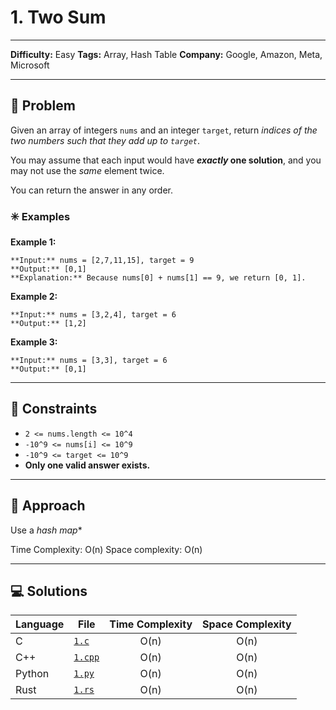 # 1. Two Sum

---
**Difficulty:** Easy
**Tags:** Array, Hash Table
**Company:** Google, Amazon, Meta, Microsoft
___
## 🧠 Problem

Given an array of integers `nums` and an integer `target`, return _indices of the two numbers such that they add up to `target`_.

You may assume that each input would have **_exactly_ one solution**, and you may not use the _same_ element twice.

You can return the answer in any order.

### ✳️ Examples

**Example 1:**

	**Input:** nums = [2,7,11,15], target = 9
	**Output:** [0,1]
	**Explanation:** Because nums[0] + nums[1] == 9, we return [0, 1].

**Example 2:**

	**Input:** nums = [3,2,4], target = 6
	**Output:** [1,2]

**Example 3:**

	**Input:** nums = [3,3], target = 6
	**Output:** [0,1]

---
## 📌 Constraints

- `2 <= nums.length <= 10^4`
- `-10^9 <= nums[i] <= 10^9`
- `-10^9 <= target <= 10^9`
- **Only one valid answer exists.**

---

## 🚀 Approach

Use a *hash map**

Time Complexity: O(n)
Space complexity: O(n)

---

## 💻 Solutions

| Language | File               | Time Complexity | Space Complexity |
| -------- | ------------------ | :-------------: | :--------------: |
| C        | [`1.c`](./1.c)     |      O(n)       |       O(n)       |
| C++      | [`1.cpp`](./1.cpp) |      O(n)       |       O(n)       |
| Python   | [`1.py`](./1.py)   |      O(n)       |       O(n)       |
| Rust     | [`1.rs`](./1.rs)   |      O(n)       |       O(n)       |
